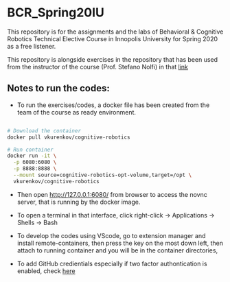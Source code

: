 # BCR_Spring20IU
This repository is for the assignments and the labs of Behavioral &amp; Cognitive Robotics Technical Elective Course in Innopolis University for Spring 2020 as a free listener.

This repository is alongside exercises in the repository that has been used from the instructor of the course (Prof. Stefano Nolfi) in that [link](https://github.com/snolfi/evorobotpy)

## Notes to run the codes:

* To run the exercises/codes, a docker file has been created from the team of the course as ready environment.

```bash

# Download the container
docker pull vkurenkov/cognitive-robotics

# Run container
docker run -it \
  -p 6080:6080 \
  -p 8888:8888 \
  --mount source=cognitive-robotics-opt-volume,target=/opt \
  vkurenkov/cognitive-robotics

```

* Then open http://127.0.0.1:6080/ from browser to access the novnc server, that is running by the docker image.

* To open a terminal in that interface, click right-click -> Applications -> Shells -> Bash

* To develop the codes using VScode, go to extension manager and install remote-containers, then press the key on the most down left, then attach to running container and you will be in the container directories,

* To add GitHub credientials especially if two factor authontication is enabled, check [here](https://help.github.com/en/github/authenticating-to-github/creating-a-personal-access-token-for-the-command-line)
